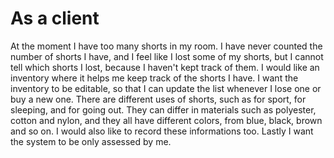 # As a client 


At the moment I have too many shorts in my room. I have never counted the number of shorts I have, and I feel like I lost some of my shorts, but I cannot tell which shorts I lost, because I haven't kept track of them. I would like an inventory where it helps me keep track of the shorts I have. I want the inventory to be editable, so that I can update the list whenever I lose one or buy a new one. There are different uses of shorts, such as for sport, for sleeping, and for going out. They can differ in materials such as polyester, cotton and nylon, and they all have different colors, from blue, black, brown and so on. I would also like to record these informations too. Lastly I want the system to be only assessed by me.
